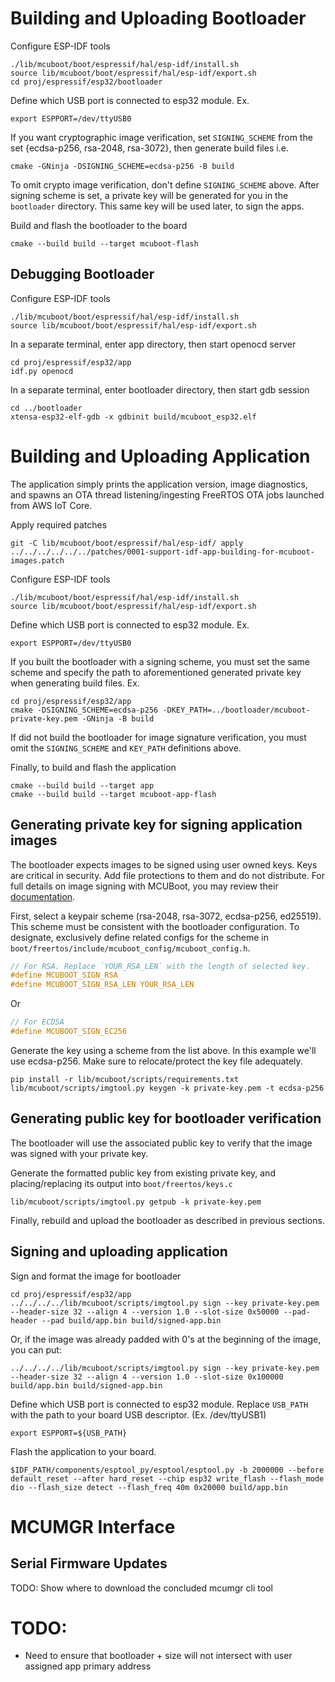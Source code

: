 # Building and Uploading Bootloader
Configure ESP-IDF tools
```console
./lib/mcuboot/boot/espressif/hal/esp-idf/install.sh
source lib/mcuboot/boot/espressif/hal/esp-idf/export.sh
cd proj/espressif/esp32/bootloader
```

Define which USB port is connected to esp32 module. Ex.
```console
export ESPPORT=/dev/ttyUSB0
```

If you want cryptographic image verification, set `SIGNING_SCHEME` from the set {ecdsa-p256, rsa-2048, rsa-3072}, then generate build files i.e.
```console
cmake -GNinja -DSIGNING_SCHEME=ecdsa-p256 -B build
```
To omit crypto image verification, don't define `SIGNING_SCHEME` above. After signing scheme is set, a private key will be generated for you in the `bootloader` directory. This same key will be used later, to sign the apps.

Build and flash the bootloader to the board
```console
cmake --build build --target mcuboot-flash
```

## Debugging Bootloader
Configure ESP-IDF tools
```console
./lib/mcuboot/boot/espressif/hal/esp-idf/install.sh
source lib/mcuboot/boot/espressif/hal/esp-idf/export.sh
```

In a separate terminal, enter app directory, then start openocd server
```console
cd proj/espressif/esp32/app
idf.py openocd
```

In a separate terminal, enter bootloader directory, then start gdb session
```console
cd ../bootloader
xtensa-esp32-elf-gdb -x gdbinit build/mcuboot_esp32.elf
```

# Building and Uploading Application
The application simply prints the application version, image diagnostics, and spawns an OTA thread listening/ingesting FreeRTOS OTA jobs launched from AWS IoT Core.

Apply required patches
```
git -C lib/mcuboot/boot/espressif/hal/esp-idf/ apply ../../../../../../patches/0001-support-idf-app-building-for-mcuboot-images.patch
```

Configure ESP-IDF tools
```console
./lib/mcuboot/boot/espressif/hal/esp-idf/install.sh
source lib/mcuboot/boot/espressif/hal/esp-idf/export.sh
```

Define which USB port is connected to esp32 module. Ex.
```console
export ESPPORT=/dev/ttyUSB0
```

If you built the bootloader with a signing scheme, you must set the same scheme and specify the path to aforementioned generated private key when generating build files. Ex.
```console
cd proj/espressif/esp32/app
cmake -DSIGNING_SCHEME=ecdsa-p256 -DKEY_PATH=../bootloader/mcuboot-private-key.pem -GNinja -B build
```
If did not build the bootloader for image signature verification, you must omit the `SIGNING_SCHEME` and `KEY_PATH` definitions above.

Finally, to build and flash the application
```
cmake --build build --target app
cmake --build build --target mcuboot-app-flash
```

## Generating private key for signing application images
The bootloader expects images to be signed using user owned keys. Keys are critical in security. Add file protections to them
and do not distribute. For full details on image signing with MCUBoot, you may review their [documentation](https://github.com/mcu-tools/mcuboot/blob/main/docs/imgtool.md).

First, select a keypair scheme (rsa-2048, rsa-3072, ecdsa-p256, ed25519). This scheme must be consistent with the bootloader configuration. To designate, exclusively define related configs for the scheme in `boot/freertos/include/mcuboot_config/mcuboot_config.h`.
```c
// For RSA. Replace `YOUR_RSA_LEN` with the length of selected key.
#define MCUBOOT_SIGN_RSA
#define MCUBOOT_SIGN_RSA_LEN YOUR_RSA_LEN
```
Or
```c
// For ECDSA
#define MCUBOOT_SIGN_EC256
```

Generate the key using a scheme from the list above. In this example we'll use ecdsa-p256. Make sure to relocate/protect the key file adequately.
```console
pip install -r lib/mcuboot/scripts/requirements.txt
lib/mcuboot/scripts/imgtool.py keygen -k private-key.pem -t ecdsa-p256
```
## Generating public key for bootloader verification
The bootloader will use the associated public key to verify that the image was signed with your private key.

Generate the formatted public key from existing private key, and placing/replacing its output into `boot/freertos/keys.c`
```console
lib/mcuboot/scripts/imgtool.py getpub -k private-key.pem 
```

Finally, rebuild and upload the bootloader as described in previous sections.

## Signing and uploading application
Sign and format the image for bootloader
```console
cd proj/espressif/esp32/app
../../../../lib/mcuboot/scripts/imgtool.py sign --key private-key.pem --header-size 32 --align 4 --version 1.0 --slot-size 0x50000 --pad-header --pad build/app.bin build/signed-app.bin
```
Or, if the image was already padded with 0's at the beginning of the image, you can put:
```
../../../../lib/mcuboot/scripts/imgtool.py sign --key private-key.pem --header-size 32 --align 4 --version 1.0 --slot-size 0x100000 build/app.bin build/signed-app.bin
```

Define which USB port is connected to esp32 module. Replace `USB_PATH` with the path to your board USB descriptor. (Ex. /dev/ttyUSB1)
```console
export ESPPORT=${USB_PATH}
```

Flash the application to your board.
```console
$IDF_PATH/components/esptool_py/esptool/esptool.py -b 2000000 --before default_reset --after hard_reset --chip esp32 write_flash --flash_mode dio --flash_size detect --flash_freq 40m 0x20000 build/app.bin
```


# MCUMGR Interface

## Serial Firmware Updates
TODO: Show where to download the concluded mcumgr cli tool 



# TODO:
- Need to ensure that bootloader + size will not intersect with user assigned app primary address